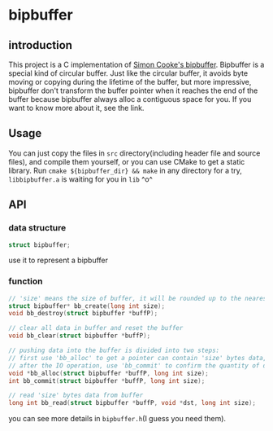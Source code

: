 # bipbuffer

## introduction

This project is a C implementation of [Simon Cooke's bipbuffer](https://www.codeproject.com/Articles/3479/The-Bip-Buffer-The-Circular-Buffer-with-a-Twist). Bipbuffer is a special kind of circular buffer. Just like the circular buffer, it avoids byte moving or copying during the lifetime of the buffer, but more impressive, bipbuffer don't transform the buffer pointer when it reaches the end of the buffer because bipbuffer always alloc a contiguous space for you. If you want to know more about it, see the link.

## Usage

You can just copy the files in `src` directory(including header file and source files), and compile them yourself, or you can use CMake to get a static library. Run `cmake ${bipbuffer_dir} && make` in any directory for a try, `libbipbuffer.a` is waiting for you in `lib` ^o^

## API

### data structure
```c
struct bipbuffer;
```
use it to represent a bipbuffer

### function

```c
// 'size' means the size of buffer, it will be rounded up to the nearest 'n*pagesize'
struct bipbuffer* bb_create(long int size);
void bb_destroy(struct bipbuffer *buffP);

// clear all data in buffer and reset the buffer
void bb_clear(struct bipbuffer *buffP);

// pushing data into the buffer is divided into two steps:
// first use 'bb_alloc' to get a pointer can contain 'size' bytes data,
// after the IO operation, use 'bb_commit' to confirm the quantity of data you actual write in.
void *bb_alloc(struct bipbuffer *buffP, long int size);
int bb_commit(struct bipbuffer *buffP, long int size);

// read 'size' bytes data from buffer
long int bb_read(struct bipbuffer *buffP, void *dst, long int size);
```

you can see more details in `bipbuffer.h`(I guess you need them).
